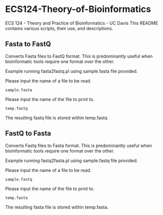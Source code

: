 # ECS124-Theory-of-Bioinformatics
ECS 124 - Theory and Practice of Bioinformatics - UC Davis
This README contains various scripts, their use, and descriptions.

## Fasta to FastQ

Converts Fasta files to FastQ format. This is predominantly useful when bioinformatic tools require one format over the other. 

Example running fasta2fastq.pl using sample.fasta file provided.

Please input the name of a file to be read.
```
sample.fasta
```

Please input the name of the file to print to.
```
temp.fastq
```
The resulting fastq file is stored within temp.fastq

## FastQ to Fasta

Converts Fastq files to Fasta format. This is predominantly useful when bioinformatic tools require one format over the other. 

Example running fastq2fasta.pl using sample.fastq file provided.

Please input the name of a file to be read.
```
sample.fastq
```

Please input the name of the file to print to.
```
temp.fasta
```
The resulting fasta file is stored within temp.fasta.

